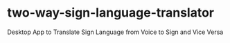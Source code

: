 # two-way-sign-language-translator
Desktop App to Translate Sign Language from Voice to Sign and Vice Versa

